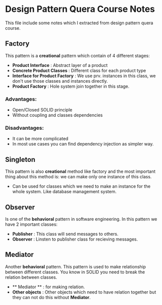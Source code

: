 # Design Pattern Quera Course Notes

This file include some notes which I extracted from design pattern quera course.

## Factory

This pattern is a **creational** pattern which contain of 4 different stages:
* **Product Interface** : Abstract layer of a product
* **Concrete Product Classes** : Different class for each product type
* **Interface for Product Factory** : We use prv. instances in this class, we don't use those classes and instances directly.
* **Product Factory** : Hole system join together in this stage.

### Advantages:
* Open/Closed SOLID principle
* Without coupling and classes dependencies

### Disadvantages:
* It can be more complicated
* In most use cases you can find dependency injection as simpler way.



## Singleton

This pattern is also **creational** method like factory and the most important thing about this method is: we can make only one instance of this class.
* Can be used for classes which we need to make an instance for the whole system. Like database management system.


## Observer
Is one of the **behavioral** pattern in software engineering.
In this pattern we have 2 important classes:
* **Publisher** : This class will send messages to others.
* **Observer** : Linsten to publisher class for recieving messages.


## Mediator
Another **behavioral** pattern. This pattern is used to make relationship between different classes. You know in SOLID you need to break the relation between classes.

* ** Mediator ** : for making relation.
* **Other objects** : Other objects which need to have relation together but they can not do this without **Mediator**.
